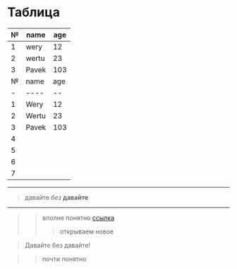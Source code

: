 # Таблица

|№|name|age|
|-|----|--|
|1|wery|12|
|2|wertu|23|
|3|Pavek|103|
|№|name|age|comment|
|-|----|--|--|
|1|Wery|12|
|2|Wertu|23|
|3|Pavek|103|
|4||||
|5||||
|6||||
|7||||
---
>давайте *без* __давайте__
***
>>вполне понятно
[ссылка](Test.md)
>>>открываем новое

>Давайте без давайте!

>>почти понятно